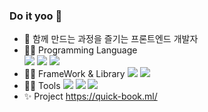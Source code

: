 ### Do it yoo 👋

- 🔭 함께 만드는 과정을 즐기는 프론트엔드 개발자
- ✍🏻 Programming Language  
  <img src ="https://img.shields.io/badge/-javaScript-yellow"> <img src ="https://img.shields.io/badge/-HTML-blue"> <img src ="https://img.shields.io/badge/-CSS-green">
- ✍🏻 FrameWork & Library
  <img src ="https://img.shields.io/badge/-React-navy"> <img src ="https://img.shields.io/badge/-redux-toolkit-grey">
- ✍🏻 Tools
  <img src ="https://img.shields.io/badge/-Git-salmon"> <img src ="https://img.shields.io/badge/-postman-purple"> <img src ="https://img.shields.io/badge/-figma-orange">
- ✨ Project
  https://quick-book.ml/


<!--
**doityoo/doityoo** is a ✨ _special_ ✨ repository because its `README.md` (this file) appears on your GitHub profile.

Here are some ideas to get you started:

- 🔭 CODESTATES에서 공부 중..
- 🌱 <img src ="https://img.shields.io/badge/-javaScript-yellow"> <img src ="https://img.shields.io/badge/-React-blue">
- 🤔 프론트엔드 개발자..되어..가는...ㅈ...ㅜㅇ
- 💬 Ask me about .

-->
